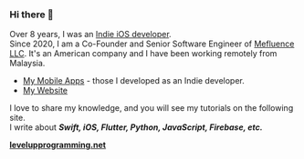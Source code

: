 ### Hi there 👋
Over 8 years, I was an [Indie iOS developer](https://ithinkdiff.net/).<br />Since 2020, I am a Co-Founder and Senior Software Engineer of [Mefluence LLC](https://www.mefluence.com/). It's an American company and I have been working remotely from Malaysia.

- [My Mobile Apps](https://ithinkdiff.net/) - those I developed as an Indie developer.
- [My Website](https://thinkdiff.net/)

I love to share my knowledge, and you will see my tutorials on the following site.<br />
I write about ***Swift, iOS, Flutter, Python, JavaScript, Firebase, etc.***

**[levelupprogramming.net](https://levelupprogramming.net)**
